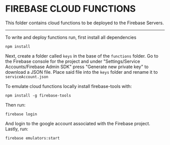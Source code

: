 # FIREBASE CLOUD FUNCTIONS
This folder contains cloud functions to be deployed to the Firebase Servers.
______
To write and deploy functions run, first install all dependencies

    npm install

Next, create a folder called `keys` in the base of the `functions` folder.
Go to the Firebase console for the project and under "Settings/Service Accounts/Firebase Admin SDK" press "Generate new private key" to download a JSON file.
Place said file into the `keys` folder and rename it to `serviceAccount.json`

To emulate cloud functions locally install firebase-tools with:

    npm install -g firebase-tools

Then run:

    firebase login

And login to the google account associated with the Firebase project.
Lastly, run:

    firebase emulators:start